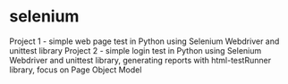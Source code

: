 # selenium

Project 1 - simple web page test in Python using Selenium Webdriver and unittest library
Project 2 - simple login test in Python using Selenium Webdriver and unittest library, generating reports with html-testRunner library, focus on Page Object Model
